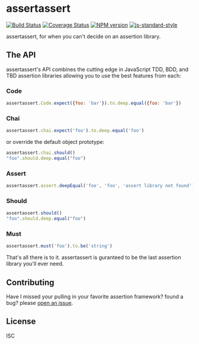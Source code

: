 # assertassert

[![Build Status][travis-image]][travis-url]
[![Coverage Status][coveralls-image]][coveralls-url]
[![NPM version][npm-image]][npm-url]
[![js-standard-style][standard-image]][standard-url]

assertassert, for when you can't decide on an assertion library.

## The API

assertassert's API combines the cutting edge in JavaScript TDD, BDD, and TBD
assertion libraries allowing you to use the best features from each:

### Code


```js
assertassert.Code.expect({foo: 'bar'}).to.deep.equal({foo: 'bar'})
```

### Chai

```js
assertassert.chai.expect('foo').to.deep.equal('foo')
```

or override the default object prototype:

```js
assertassert.chai.should()
"foo".should.deep.equal("foo")
```

### Assert

```js
assertassert.assert.deepEqual('foo', 'foo', 'assert library not found')
```

### Should

```js
assertassert.should()
"foo".should.deep.equal("foo")
```

### Must

```js
assertassert.must('foo').to.be('string')
```

That's all there is to it. assertassert is guranteed to be the last
assertion library you'll ever need.

## Contributing

Have I missed your pulling in your favorite assertion framework? found a bug? please [open an issue](https://github.com/bcoe/assertassert/issues/new).

## License

ISC

[travis-url]: https://travis-ci.org/bcoe/assertassert
[travis-image]: https://img.shields.io/travis/bcoe/assertassert.svg
[coveralls-url]: https://coveralls.io/github/bcoe/assertassert
[coveralls-image]: https://img.shields.io/coveralls/bcoe/assertassert.svg
[npm-url]: https://npmjs.org/package/assertassert
[npm-image]: https://img.shields.io/npm/v/assertassert.svg
[standard-image]: https://img.shields.io/badge/code%20style-standard-brightgreen.svg
[standard-url]: https://github.com/feross/standard
